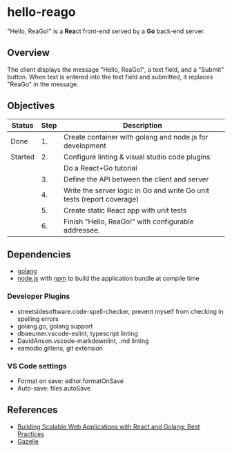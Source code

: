 # hello-reago

"Hello, ReaGo!" is a **Rea**ct front-end served by a **Go** back-end server.

## Overview

The client displays the message "Hello, ReaGo!", a text field, and a "Submit" button.  When text is entered into the text field and submitted, it replaces "ReaGo" in the message.

## Objectives

| Status | Step | Description
|--------|------|-------------
| Done   | 1. | Create container with golang and node.js for development
| Started | 2. | Configure linting & visual studio code plugins
| | | Do a React+Go tutorial
| | 3. | Define the API between the client and server
| | 4. | Write the server logic in Go and write Go unit tests (report coverage)
| | 5. | Create static React app with unit tests
| | 6. | Finish "Hello, ReaGo!" with configurable addressee.

## Dependencies

* [golang](https://golang.org/)
* [node.js](https://nodejs.org/) with [npm](https://www.npmjs.com/) to build the application bundle at compile time

### Developer Plugins

* streetsidesoftware.code-spell-checker, prevent myself from checking in spelling errors
* golang.go, golang support
* dbaeumer.vscode-eslint, typescript linting
* DavidAnson.vscode-markdownlint, .md linting
* eamodio.gitlens, git extension

### VS Code settings

* Format on save: editor.formatOnSave
* Auto-save: files.autoSave

## References

* [Building Scalable Web Applications with React and Golang: Best Practices](https://www.dhiwise.com/post/building-scalable-web-applications-with-react-and-golang)
* [Gazelle](https://github.com/kilpatty/Gazelle)
